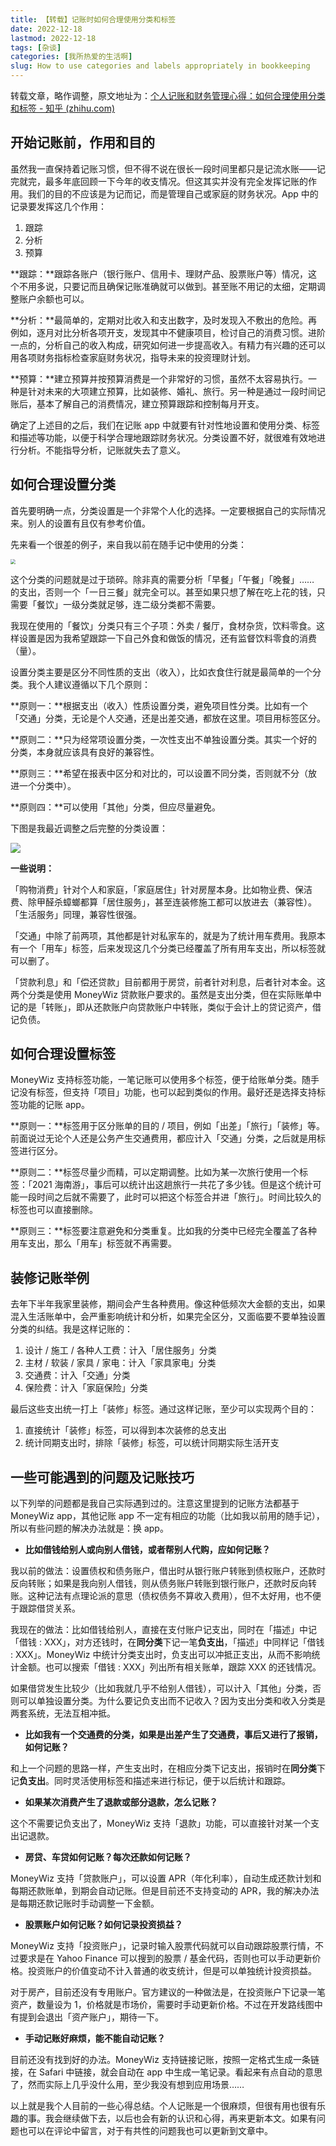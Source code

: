 ```yaml
---
title: 【转载】记账时如何合理使用分类和标签
date: 2022-12-18
lastmod: 2022-12-18
tags: [杂谈]
categories: [我所热爱的生活啊]
slug: How to use categories and labels appropriately in bookkeeping
---
```


转载文章，略作调整，原文地址为：[个人记账和财务管理心得：如何合理使用分类和标签 - 知乎 (zhihu.com)](https://zhuanlan.zhihu.com/p/410167414)

开始记账前，作用和目的
-----------

虽然我一直保持着记账习惯，但不得不说在很长一段时间里都只是记流水账——记完就完，最多年底回顾一下今年的收支情况。但这其实并没有完全发挥记账的作用。我们的目的不应该是为记而记，而是管理自己或家庭的财务状况。App 中的记录要发挥这几个作用：

1.  跟踪
2.  分析
3.  预算

**跟踪：**跟踪各账户（银行账户、信用卡、理财产品、股票账户等）情况，这个不用多说，只要记而且确保记账准确就可以做到。甚至账不用记的太细，定期调整账户余额也可以。

**分析：**最简单的，定期对比收入和支出数字，及时发现入不敷出的危险。再例如，逐月对比分析各项开支，发现其中不健康项目，检讨自己的消费习惯。进阶一点的，分析自己的收入构成，研究如何进一步提高收入。有精力有兴趣的还可以用各项财务指标检查家庭财务状况，指导未来的投资理财计划。

**预算：**建立预算并按预算消费是一个非常好的习惯，虽然不太容易执行。一种是针对未来的大项建立预算，比如装修、婚礼、旅行。另一种是通过一段时间记账后，基本了解自己的消费情况，建立预算跟踪和控制每月开支。

确定了上述目的之后，我们在记账 app 中就要有针对性地设置和使用分类、标签和描述等功能，以便于科学合理地跟踪财务状况。分类设置不好，就很难有效地进行分析。不能指导分析，记账就失去了意义。

如何合理设置分类
--------

首先要明确一点，分类设置是一个非常个人化的选择。一定要根据自己的实际情况来。别人的设置有且仅有参考价值。

先来看一个很差的例子，来自我以前在随手记中使用的分类：

<img src="https://pic2.zhimg.com/v2-5864c35adef903762cd566c5b7a24b59_r.jpg" style="zoom:50%;" />

这个分类的问题就是过于琐碎。除非真的需要分析「早餐」「午餐」「晚餐」…… 的支出，否则一个「一日三餐」就完全可以。甚至如果只想了解在吃上花的钱，只需要「餐饮」一级分类就足够，连二级分类都不需要。

我现在使用的「餐饮」分类只有三个子项：外卖 / 餐厅，食材杂货，饮料零食。这样设置是因为我希望跟踪一下自己外食和做饭的情况，还有监督饮料零食的消费（量）。

设置分类主要是区分不同性质的支出（收入），比如衣食住行就是最简单的一个分类。我个人建议遵循以下几个原则：

**原则一：**根据支出（收入）性质设置分类，避免项目性分类。比如有一个「交通」分类，无论是个人交通，还是出差交通，都放在这里。项目用标签区分。

**原则二：**只为经常项设置分类，一次性支出不单独设置分类。其实一个好的分类，本身就应该具有良好的兼容性。

**原则三：**希望在报表中区分和对比的，可以设置不同分类，否则就不分（放进一个分类中）。

**原则四：**可以使用「其他」分类，但应尽量避免。

下图是我最近调整之后完整的分类设置：

![](https://pic1.zhimg.com/v2-3374c0a7872278711f08d5c194c42040_r.jpg)

**一些说明：**

「购物消费」针对个人和家庭，「家庭居住」针对房屋本身。比如物业费、保洁费、除甲醛杀蟑螂都算「居住服务」，甚至连装修施工都可以放进去（兼容性）。「生活服务」同理，兼容性很强。

「交通」中除了前两项，其他都是针对私家车的，就是为了统计用车费用。我原本有一个「用车」标签，后来发现这几个分类已经覆盖了所有用车支出，所以标签就可以删了。

「贷款利息」和「偿还贷款」目前都用于房贷，前者针对利息，后者针对本金。这两个分类是使用 MoneyWiz 贷款账户要求的。虽然是支出分类，但在实际账单中记的是「转账」，即从还款账户向贷款账户中转账，类似于会计上的贷记资产，借记负债。

如何合理设置标签
--------

MoneyWiz 支持标签功能，一笔记账可以使用多个标签，便于给账单分类。随手记没有标签，但支持「项目」功能，也可以起到类似的作用。最好还是选择支持标签功能的记账 app。

**原则一：**标签用于区分账单的目的 / 项目，例如「出差」「旅行」「装修」等。前面说过无论个人还是公务产生交通费用，都应计入「交通」分类，之后就是用标签进行区分。

**原则二：**标签尽量少而精，可以定期调整。比如为某一次旅行使用一个标签：「2021 海南游」，事后可以统计出这趟旅行一共花了多少钱。但是这个统计可能一段时间之后就不需要了，此时可以把这个标签合并进「旅行」。时间比较久的标签也可以直接删除。

**原则三：**标签要注意避免和分类重复。比如我的分类中已经完全覆盖了各种用车支出，那么「用车」标签就不再需要。

**装修记账举例**
----------

去年下半年我家里装修，期间会产生各种费用。像这种低频次大金额的支出，如果混入生活账单中，会严重影响统计和分析，如果完全区分，又面临要不要单独设置分类的纠结。我是这样记账的：

1.  设计 / 施工 / 各种人工费：计入「居住服务」分类
2.  主材 / 软装 / 家具 / 家电：计入「家具家电」分类
3.  交通费：计入「交通」分类
4.  保险费：计入「家庭保险」分类

最后这些支出统一打上「装修」标签。通过这样记账，至少可以实现两个目的：

1.  直接统计「装修」标签，可以得到本次装修的总支出
2.  统计同期支出时，排除「装修」标签，可以统计同期实际生活开支

一些可能遇到的问题及记账技巧
--------------

以下列举的问题都是我自己实际遇到过的。注意这里提到的记账方法都基于 MoneyWiz app，其他记账 app 不一定有相应的功能（比如我以前用的随手记），所以有些问题的解决办法就是：换 app。

*   **比如借钱给别人或向别人借钱，或者帮别人代购，应如何记账？**

我以前的做法：设置债权和债务账户，借出时从银行账户转账到债权账户，还款时反向转账；如果是我向别人借钱，则从债务账户转账到银行账户，还款时反向转账。这种记法有点理论派的意思（债权债务不算收入费用），但不太好用，也不便于跟踪借贷关系。

我现在的做法：比如借钱给别人，直接在支付账户记支出，同时在「描述」中记「借钱 : XXX」，对方还钱时，在**同分类**下记一笔**负支出**，「描述」中同样记「借钱 : XXX」。MoneyWiz 中统计分类支出时，负支出可以冲抵正支出，从而不影响统计金额。也可以搜索「借钱 : XXX」列出所有相关账单，跟踪 XXX 的还钱情况。

如果借贷发生比较少（比如我就几乎不给别人借钱），可以计入「其他」分类，否则可以单独设置分类。为什么要记负支出而不记收入？因为支出分类和收入分类是两套系统，无法互相冲抵。

*   **比如我有一个交通费的分类，如果是出差产生了交通费，事后又进行了报销，如何记账？**

和上一个问题的思路一样，产生支出时，在相应分类下记支出，报销时在**同分类**下记**负支出**。同时灵活使用标签和描述来进行标记，便于以后统计和跟踪。

*   **如果某次消费产生了退款或部分退款，怎么记账？**

这个不需要记负支出了，MoneyWiz 支持「退款」功能，可以直接针对某一个支出记退款。

*   **房贷、车贷如何记账？每次还款如何记账？**

MoneyWiz 支持「贷款账户」，可以设置 APR（年化利率），自动生成还款计划和每期还款账单，到期会自动记账。但是目前还不支持变动的 APR，我的解决办法是每期还款记账时手动调整一下金额。

*   **股票账户如何记账？如何记录投资损益？**

MoneyWiz 支持「投资账户」，记录时输入股票代码就可以自动跟踪股票行情，不过要求是在 Yahoo Finance 可以搜到的股票 / 基金代码，否则也可以手动更新价格。投资账户的价值变动不计入普通的收支统计，但是可以单独统计投资损益。

对于房产，目前还没有专用账户。官方建议的一种做法是，在投资账户下记录一笔资产，数量设为 1，价格就是市场价，需要时手动更新价格。不过在开发路线图中有提到会退出「资产账户」，期待一下。

*   **手动记账好麻烦，能不能自动记账？**

目前还没有找到好的办法。MoneyWiz 支持链接记账，按照一定格式生成一条链接，在 Safari 中链接，就会自动在 app 中生成一笔记录。看起来有点自动的意思了，然而实际上几乎没什么用，至少我没有想到应用场景……

以上就是我个人目前的一些心得总结。个人记账是一个很麻烦，但很有用也很有乐趣的事。我会继续做下去，以后也会有新的认识和心得，再来更新本文。如果有问题也可以在评论中留言，对于有共性的问题我也可以更新到文章中。